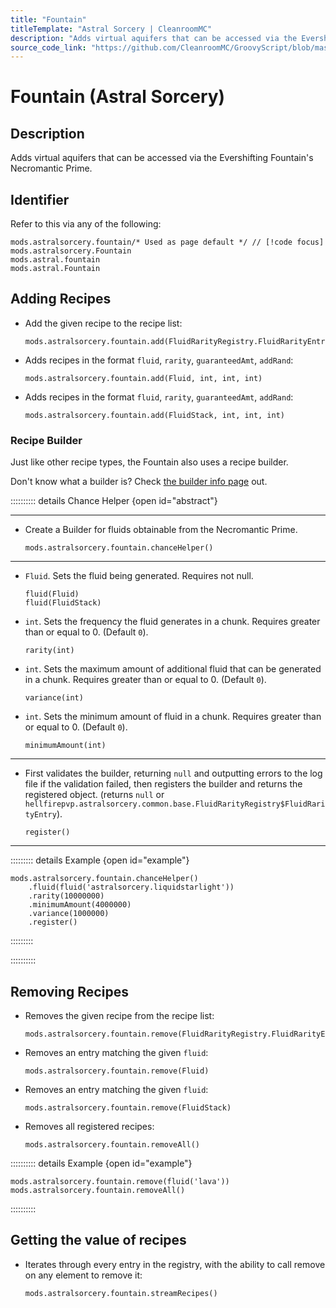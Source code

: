 ```yaml
---
title: "Fountain"
titleTemplate: "Astral Sorcery | CleanroomMC"
description: "Adds virtual aquifers that can be accessed via the Evershifting Fountain's Necromantic Prime."
source_code_link: "https://github.com/CleanroomMC/GroovyScript/blob/master/src/main/java/com/cleanroommc/groovyscript/compat/mods/astralsorcery/Fountain.java"
---
```


# Fountain (Astral Sorcery)

## Description

Adds virtual aquifers that can be accessed via the Evershifting Fountain's Necromantic Prime.

## Identifier

Refer to this via any of the following:

```groovy:no-line-numbers {1}
mods.astralsorcery.fountain/* Used as page default */ // [!code focus]
mods.astralsorcery.Fountain
mods.astral.fountain
mods.astral.Fountain
```


## Adding Recipes

- Add the given recipe to the recipe list:

    ```groovy:no-line-numbers
    mods.astralsorcery.fountain.add(FluidRarityRegistry.FluidRarityEntry)
    ```

- Adds recipes in the format `fluid`, `rarity`, `guaranteedAmt`, `addRand`:

    ```groovy:no-line-numbers
    mods.astralsorcery.fountain.add(Fluid, int, int, int)
    ```

- Adds recipes in the format `fluid`, `rarity`, `guaranteedAmt`, `addRand`:

    ```groovy:no-line-numbers
    mods.astralsorcery.fountain.add(FluidStack, int, int, int)
    ```


### Recipe Builder

Just like other recipe types, the Fountain also uses a recipe builder.

Don't know what a builder is? Check [the builder info page](../../getting_started/builder.md) out.

:::::::::: details Chance Helper {open id="abstract"}

---

- Create a Builder for fluids obtainable from the Necromantic Prime.

    ```groovy:no-line-numbers
    mods.astralsorcery.fountain.chanceHelper()
    ```

---

- `Fluid`. Sets the fluid being generated. Requires not null.

    ```groovy:no-line-numbers
    fluid(Fluid)
    fluid(FluidStack)
    ```

- `int`. Sets the frequency the fluid generates in a chunk. Requires greater than or equal to 0. (Default `0`).

    ```groovy:no-line-numbers
    rarity(int)
    ```

- `int`. Sets the maximum amount of additional fluid that can be generated in a chunk. Requires greater than or equal to 0. (Default `0`).

    ```groovy:no-line-numbers
    variance(int)
    ```

- `int`. Sets the minimum amount of fluid in a chunk. Requires greater than or equal to 0. (Default `0`).

    ```groovy:no-line-numbers
    minimumAmount(int)
    ```

---

- First validates the builder, returning `null` and outputting errors to the log file if the validation failed, then registers the builder and returns the registered object. (returns `null` or `hellfirepvp.astralsorcery.common.base.FluidRarityRegistry$FluidRarityEntry`).

    ```groovy:no-line-numbers
    register()
    ```

---

::::::::: details Example {open id="example"}
```groovy:no-line-numbers
mods.astralsorcery.fountain.chanceHelper()
    .fluid(fluid('astralsorcery.liquidstarlight'))
    .rarity(10000000)
    .minimumAmount(4000000)
    .variance(1000000)
    .register()
```

:::::::::

::::::::::

## Removing Recipes

- Removes the given recipe from the recipe list:

    ```groovy:no-line-numbers
    mods.astralsorcery.fountain.remove(FluidRarityRegistry.FluidRarityEntry)
    ```

- Removes an entry matching the given `fluid`:

    ```groovy:no-line-numbers
    mods.astralsorcery.fountain.remove(Fluid)
    ```

- Removes an entry matching the given `fluid`:

    ```groovy:no-line-numbers
    mods.astralsorcery.fountain.remove(FluidStack)
    ```

- Removes all registered recipes:

    ```groovy:no-line-numbers
    mods.astralsorcery.fountain.removeAll()
    ```

:::::::::: details Example {open id="example"}
```groovy:no-line-numbers
mods.astralsorcery.fountain.remove(fluid('lava'))
mods.astralsorcery.fountain.removeAll()
```

::::::::::

## Getting the value of recipes

- Iterates through every entry in the registry, with the ability to call remove on any element to remove it:

    ```groovy:no-line-numbers
    mods.astralsorcery.fountain.streamRecipes()
    ```

